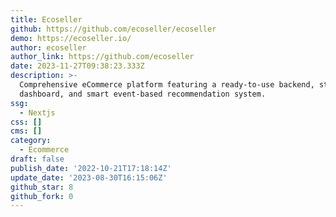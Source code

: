 ```yaml
---
title: Ecoseller
github: https://github.com/ecoseller/ecoseller
demo: https://ecoseller.io/
author: ecoseller
author_link: https://github.com/ecoseller
date: 2023-11-27T09:38:23.333Z
description: >-
  Comprehensive eCommerce platform featuring a ready-to-use backend, storefront,
  dashboard, and smart event-based recommendation system.
ssg:
  - Nextjs
css: []
cms: []
category:
  - Ecommerce
draft: false
publish_date: '2022-10-21T17:18:14Z'
update_date: '2023-08-30T16:15:06Z'
github_star: 8
github_fork: 0
---
```

